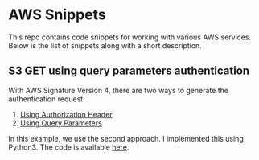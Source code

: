 # AWS Snippets
This repo contains code snippets for working with various AWS services. Below is the list of snippets along with a short description.

## S3 GET using query parameters authentication
With AWS Signature Version 4, there are two ways to generate the authentication request:
1. [Using Authorization Header](https://docs.aws.amazon.com/AmazonS3/latest/API/sigv4-auth-using-authorization-header.html)
2. [Using Query Parameters](https://docs.aws.amazon.com/AmazonS3/latest/API/sigv4-query-string-auth.html)

In this example, we use the second approach. I implemented this using Python3. The code is available [here](https://github.com/saisyam/aws-snippets/blob/main/s3-get-mfa.py).